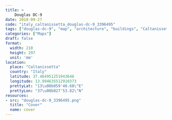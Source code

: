 ```yaml
---
title: > 
    Douglas DC-9
date: 2018-09-27
code: "italy_caltanissetta_douglas-dc-9_3396495"
tags: ["douglas-dc-9", "map", "architecture", "buildings", "Caltanissetta", "Italy"]
categories: ["Maps"]
draft: false
format:
  width: 210
  height: 297
  unit: 'mm'
location:
  place: "Caltanissetta"
  country: "Italy"
  latitude: 37.464951251943646
  longitude: 13.994635512910373
  prettyLat: "13\u00b059'40.68\"E"
  prettyLon: "37\u00b027'53.82\"N"
resources:
- src: "douglas-dc-9_3396495.png"
  title: "Cover"
  name: cover
---
```


